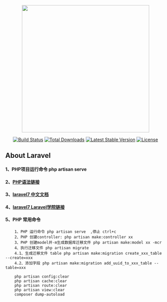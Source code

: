<p align="center"><a href="https://laravel.com" target="_blank"><img src="https://raw.githubusercontent.com/laravel/art/master/logo-lockup/5%20SVG/2%20CMYK/1%20Full%20Color/laravel-logolockup-cmyk-red.svg" width="400"></a></p>

<p align="center">
<a href="https://travis-ci.org/laravel/framework"><img src="https://travis-ci.org/laravel/framework.svg" alt="Build Status"></a>
<a href="https://packagist.org/packages/laravel/framework"><img src="https://poser.pugx.org/laravel/framework/d/total.svg" alt="Total Downloads"></a>
<a href="https://packagist.org/packages/laravel/framework"><img src="https://poser.pugx.org/laravel/framework/v/stable.svg" alt="Latest Stable Version"></a>
<a href="https://packagist.org/packages/laravel/framework"><img src="https://poser.pugx.org/laravel/framework/license.svg" alt="License"></a>
</p>

## About Laravel

#### 1、PHP项目运行命令 php artisan serve
#### 2、[PHP语法链接](https://www.runoob.com/php/php-tutorial.html)
#### 3、[laravel7 中文文档](https://learnku.com/docs/laravel/7.x/installation/7447)
#### 4、[laravel7 Laravel学院链接](https://learnku.com/docs/laravel/7.x/installation/7447)

#### 5、PHP 常用命令
```
    1、PHP 运行命令 php artisan serve  ,停止 ctrl+c
    2、PHP 创建controller: php artisan make:controller xx
    3、PHP 创建model并-m生成数据库迁移文件 php artisan make:model xx -mcr
    4、执行迁移文件 php artisan migrate
    4.1、生成迁移文件 table php artisan make:migration create_xxx_table --create=xxx
    4.2、添加字段 php artisan make:migration add_uuid_to_xxx_table --table=xxx

    php artisan config:clear
    php artisan cache:clear
    php artisan route:clear
    php artisan view:clear
    composer dump-autoload

```
    

